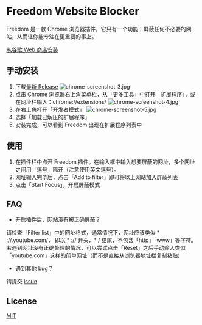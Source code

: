 # Freedom Website Blocker

Freedom 是一款 Chrome 浏览器插件，它只有一个功能：屏蔽任何不必要的网站，从而让你能专注在更重要的事上。

[从谷歌 Web 商店安装](https://chrome.google.com/webstore/detail/freedom-website-blocker/addknbmjckakcnlnmpddbaofgjllpamd)

## 手动安装
1. 下载[最新 Release](https://github.com/LihaoWang/Website-blocker/releases/tag/1.0.1)
![chrome-screenshot-3.jpg](https://files.xiami.com/cpp/07d8ec1a38a5462c3afbfac41413b8af/chrome-screenshot-3.jpg)
3. 点击 Chrome 浏览器右上角菜单栏，从「更多工具」中打开「扩展程序」，或在网址栏输入：chrome://extensions/
![chrome-screenshot-4.jpg](https://files.xiami.com/cpp/07d8ec1a38a5462c3afbfac41413b8af/chrome-screenshot-4.jpg)
5. 在右上角打开「开发者模式」
![chrome-screenshot-5.jpg](https://files.xiami.com/cpp/07d8ec1a38a5462c3afbfac41413b8af/chrome-screenshot-5.jpg)
7. 选择「加载已解压的扩展程序」
8. 安装完成，可以看到 Freedom 出现在扩展程序列表中

## 使用
1. 在插件栏中点开 Freedom 插件。在输入框中输入想要屏蔽的网址，多个网址之间用「逗号」隔开（注意使用英文逗号）。
2. 网址输入完毕后，点击「Add to filter」即可将以上网站加入屏蔽列表
3. 点击「Start Focus」，开启屏蔽模式

## FAQ
* 开启插件后，网站没有被正确屏蔽？

请检查「Filter list」中的网址格式，通常情况下，网址应该类似 * ://.youtube.com/， 即以 * :// 开头，* / 结尾，不包含「http」「www」等字符。若遇到网址没有正确处理的情况，可以尝试点击「Reset」之后手动输入类似「youtube.com」这样的简单网址（而不是直接从浏览器地址栏复制粘贴）

* 遇到其他 bug？

请提交 [issue](https://github.com/LihaoWang/Website-blocker/issues)

## License
[MIT](https://choosealicense.com/licenses/mit/)
